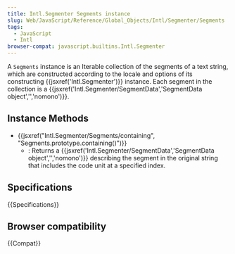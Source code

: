 ```yaml
---
title: Intl.Segmenter Segments instance
slug: Web/JavaScript/Reference/Global_Objects/Intl/Segmenter/Segments
tags:
  - JavaScript
  - Intl
browser-compat: javascript.builtins.Intl.Segmenter
---
```


A `Segments` instance is an Iterable collection of the segments of a text string, which are constructed according to the locale and options of its constructing {{jsxref('Intl.Segmenter')}} instance.
Each segment in the collection is a {{jsxref('Intl.Segmenter/SegmentData','SegmentData object','','nomono')}}.


## Instance Methods

- {{jsxref("Intl.Segmenter/Segments/containing", "Segments.prototype.containing()")}}
  - : Returns a {{jsxref('Intl.Segmenter/SegmentData','SegmentData object','','nomono')}} describing the segment in the original string that includes the code unit at a specified index.


## Specifications

{{Specifications}}

## Browser compatibility

{{Compat}}
